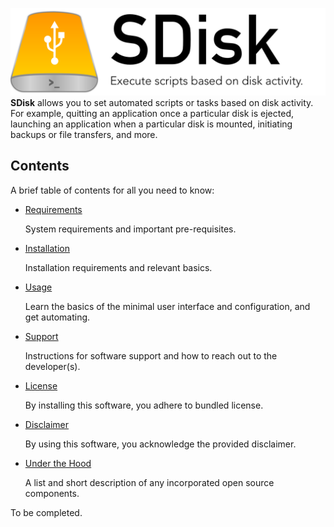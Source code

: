 ![Header](/Resources/header.png)
**SDisk** allows you to set automated scripts or tasks based on disk activity. For example, quitting an application once a particular disk is ejected, launching an application when a particular disk is mounted, initiating backups or file transfers, and more.

## Contents
A brief table of contents for all you need to know:
- [Requirements](https://github.com/mayankk2308/sdisk#Requirements)

  System requirements and important pre-requisites.

- [Installation](https://github.com/mayankk2308/sdisk#Installation)

  Installation requirements and relevant basics.

- [Usage](https://github.com/mayankk2308/sdisk#Usage)

  Learn the basics of the minimal user interface and configuration, and get automating.

- [Support](https://github.com/mayankk2308/sdisk#Support)

  Instructions for software support and how to reach out to the developer(s).

- [License](https://github.com/mayankk2308/sdisk#License)

  By installing this software, you adhere to bundled license.

- [Disclaimer](https://github.com/mayankk2308/sdisk#Disclaimer)

  By using this software, you acknowledge the provided disclaimer.

- [Under the Hood](https://github.com/mayankk2308/sdisk#Under-The-Hood)

  A list and short description of any incorporated open source components.

To be completed.